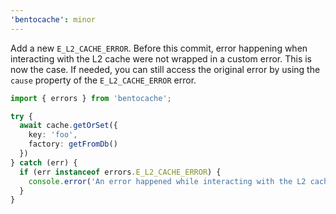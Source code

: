 ```yaml
---
'bentocache': minor
---
```


Add a new `E_L2_CACHE_ERROR`. Before this commit, error happening when interacting with the L2 cache were not wrapped in a custom error. This is now the case. If needed, you can still access the original error by using the `cause` property of the `E_L2_CACHE_ERROR` error.

```ts
import { errors } from 'bentocache';

try {
  await cache.getOrSet({
    key: 'foo',
    factory: getFromDb()
  }) 
} catch (err) {
  if (err instanceof errors.E_L2_CACHE_ERROR) {
    console.error('An error happened while interacting with the L2 cache', err.cause);
  }
}
```
